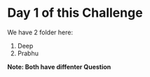 # Day 1 of this Challenge
We have 2 folder here:
1. Deep
2. Prabhu

**Note: Both have diffenter Question**
